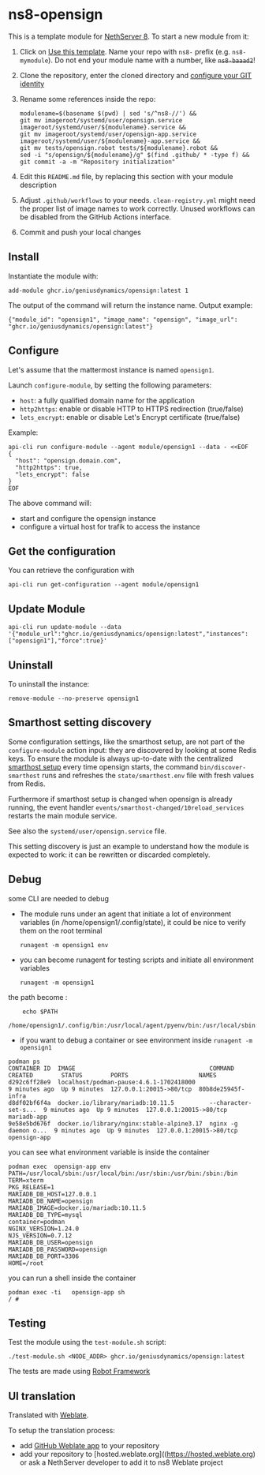 # ns8-opensign

This is a template module for [NethServer 8](https://github.com/NethServer/ns8-core).
To start a new module from it:

1. Click on [Use this template](https://github.com/NethServer/ns8-opensign/generate).
   Name your repo with `ns8-` prefix (e.g. `ns8-mymodule`). 
   Do not end your module name with a number, like ~~`ns8-baaad2`~~!

1. Clone the repository, enter the cloned directory and
   [configure your GIT identity](https://git-scm.com/book/en/v2/Getting-Started-First-Time-Git-Setup#_your_identity)

1. Rename some references inside the repo:
   ```
   modulename=$(basename $(pwd) | sed 's/^ns8-//') &&
   git mv imageroot/systemd/user/opensign.service imageroot/systemd/user/${modulename}.service &&
   git mv imageroot/systemd/user/opensign-app.service imageroot/systemd/user/${modulename}-app.service && 
   git mv tests/opensign.robot tests/${modulename}.robot &&
   sed -i "s/opensign/${modulename}/g" $(find .github/ * -type f) &&
   git commit -a -m "Repository initialization"
   ```

1. Edit this `README.md` file, by replacing this section with your module
   description

1. Adjust `.github/workflows` to your needs. `clean-registry.yml` might
   need the proper list of image names to work correctly. Unused workflows
   can be disabled from the GitHub Actions interface.

1. Commit and push your local changes

## Install

Instantiate the module with:

    add-module ghcr.io/geniusdynamics/opensign:latest 1

The output of the command will return the instance name.
Output example:

    {"module_id": "opensign1", "image_name": "opensign", "image_url": "ghcr.io/geniusdynamics/opensign:latest"}

## Configure

Let's assume that the mattermost instance is named `opensign1`.

Launch `configure-module`, by setting the following parameters:
- `host`: a fully qualified domain name for the application
- `http2https`: enable or disable HTTP to HTTPS redirection (true/false)
- `lets_encrypt`: enable or disable Let's Encrypt certificate (true/false)


Example:

```
api-cli run configure-module --agent module/opensign1 --data - <<EOF
{
  "host": "opensign.domain.com",
  "http2https": true,
  "lets_encrypt": false
}
EOF
```

The above command will:
- start and configure the opensign instance
- configure a virtual host for trafik to access the instance

## Get the configuration
You can retrieve the configuration with

```
api-cli run get-configuration --agent module/opensign1
```

## Update Module

```shell
api-cli run update-module --data '{"module_url":"ghcr.io/geniusdynamics/opensign:latest","instances":["opensign1"],"force":true}'
```

## Uninstall

To uninstall the instance:

    remove-module --no-preserve opensign1

## Smarthost setting discovery

Some configuration settings, like the smarthost setup, are not part of the
`configure-module` action input: they are discovered by looking at some
Redis keys.  To ensure the module is always up-to-date with the
centralized [smarthost
setup](https://geniusdynamics.github.io/ns8-core/core/smarthost/) every time
opensign starts, the command `bin/discover-smarthost` runs and refreshes
the `state/smarthost.env` file with fresh values from Redis.

Furthermore if smarthost setup is changed when opensign is already
running, the event handler `events/smarthost-changed/10reload_services`
restarts the main module service.

See also the `systemd/user/opensign.service` file.

This setting discovery is just an example to understand how the module is
expected to work: it can be rewritten or discarded completely.

## Debug

some CLI are needed to debug

- The module runs under an agent that initiate a lot of environment variables (in /home/opensign1/.config/state), it could be nice to verify them
on the root terminal

    `runagent -m opensign1 env`

- you can become runagent for testing scripts and initiate all environment variables
  
    `runagent -m opensign1`

 the path become : 
```
    echo $PATH
    /home/opensign1/.config/bin:/usr/local/agent/pyenv/bin:/usr/local/sbin:/usr/local/bin:/usr/sbin:/usr/bin:/usr/
```

- if you want to debug a container or see environment inside
 `runagent -m opensign1`
 ```
podman ps
CONTAINER ID  IMAGE                                      COMMAND               CREATED        STATUS        PORTS                    NAMES
d292c6ff28e9  localhost/podman-pause:4.6.1-1702418000                          9 minutes ago  Up 9 minutes  127.0.0.1:20015->80/tcp  80b8de25945f-infra
d8df02bf6f4a  docker.io/library/mariadb:10.11.5          --character-set-s...  9 minutes ago  Up 9 minutes  127.0.0.1:20015->80/tcp  mariadb-app
9e58e5bd676f  docker.io/library/nginx:stable-alpine3.17  nginx -g daemon o...  9 minutes ago  Up 9 minutes  127.0.0.1:20015->80/tcp  opensign-app
```

you can see what environment variable is inside the container
```
podman exec  opensign-app env
PATH=/usr/local/sbin:/usr/local/bin:/usr/sbin:/usr/bin:/sbin:/bin
TERM=xterm
PKG_RELEASE=1
MARIADB_DB_HOST=127.0.0.1
MARIADB_DB_NAME=opensign
MARIADB_IMAGE=docker.io/mariadb:10.11.5
MARIADB_DB_TYPE=mysql
container=podman
NGINX_VERSION=1.24.0
NJS_VERSION=0.7.12
MARIADB_DB_USER=opensign
MARIADB_DB_PASSWORD=opensign
MARIADB_DB_PORT=3306
HOME=/root
```

you can run a shell inside the container

```
podman exec -ti   opensign-app sh
/ # 
```
## Testing

Test the module using the `test-module.sh` script:


    ./test-module.sh <NODE_ADDR> ghcr.io/geniusdynamics/opensign:latest

The tests are made using [Robot Framework](https://robotframework.org/)

## UI translation

Translated with [Weblate](https://hosted.weblate.org/projects/ns8/).

To setup the translation process:

- add [GitHub Weblate app](https://docs.weblate.org/en/latest/admin/continuous.html#github-setup) to your repository
- add your repository to [hosted.weblate.org]((https://hosted.weblate.org) or ask a NethServer developer to add it to ns8 Weblate project
